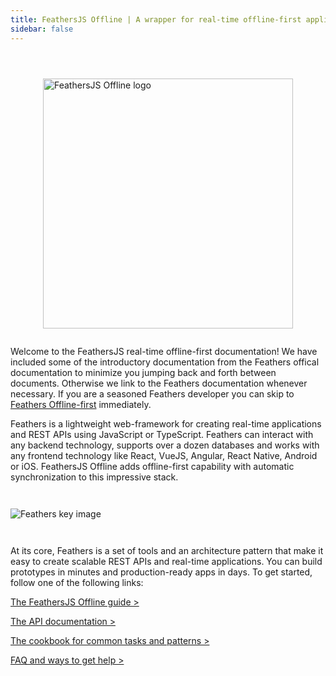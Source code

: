 ```yaml
---
title: FeathersJS Offline | A wrapper for real-time offline-first applications
sidebar: false
---
```



<img style="display:block; width: 400px; margin: 0 auto; margin-top: 4em; margin-bottom: 2em;" :src="$withBase('/img/feathers-offline-first.png')" alt="FeathersJS Offline logo" />

Welcome to the FeathersJS real-time offline-first documentation! We have included some of the introductory documentation from the Feathers offical documentation to minimize you jumping back and forth between documents. Otherwise we link to the Feathers documentation whenever necessary.
If you are a seasoned Feathers developer you can skip to [Feathers Offline-first](guides/basics/offline-first.md) immediately.

Feathers is a lightweight web-framework for creating real-time applications and REST APIs using JavaScript or TypeScript. Feathers can interact with any backend technology, supports over a dozen databases and works with any frontend technology like React, VueJS, Angular, React Native, Android or iOS. FeathersJS Offline adds offline-first capability with automatic synchronization to this impressive stack.

<img style="margin: 2em 0;" :src="$withBase('/img/key-image-horizontal.png')" alt="Feathers key image">

At its core, Feathers is a set of tools and an architecture pattern that make it easy to create scalable REST APIs and real-time applications. You can build prototypes in minutes and production-ready apps in days. To get started, follow one of the following links:

[The FeathersJS Offline guide >](./guides/readme.md)

[The API documentation >](./api/readme.md)

[The cookbook for common tasks and patterns >](./cookbook/readme.md)

[FAQ and ways to get help >](./help/readme.md)



